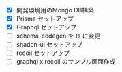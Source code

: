 - [x] 開発環境用のMongo DB構築
- [x] Prisma セットアップ
- [x] Graphql セットアップ
- [ ] schema-codegen を ts に変更
- [ ] shadcn-ui セットアップ
- [ ] recoil セットアップ
- [ ] graphql x recoil のサンプル画面作成